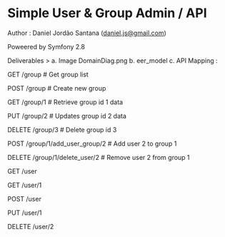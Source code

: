 Simple User & Group Admin / API
===============================

Author : Daniel Jordão Santana (daniel.js@gmail.com)

Poweered by Symfony 2.8

Deliverables > 
a. Image DomainDiag.png
b. eer_model
c. API Mapping :

GET /group # Get group list

POST /group # Create new group

GET /group/1 # Retrieve group id 1 data

PUT /group/2 # Updates group id 2 data

DELETE /group/3 # Delete group id 3

POST /group/1/add_user_group/2 # Add user 2 to group 1

DELETE /group/1/delete_user/2 # Remove user 2 from group 1

GET /user

GET /user/1

POST /user

PUT /user/1

DELETE /user/2


